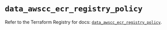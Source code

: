 # `data_awscc_ecr_registry_policy`

Refer to the Terraform Registry for docs: [`data_awscc_ecr_registry_policy`](https://registry.terraform.io/providers/hashicorp/awscc/0.70.0/docs/data-sources/ecr_registry_policy).
